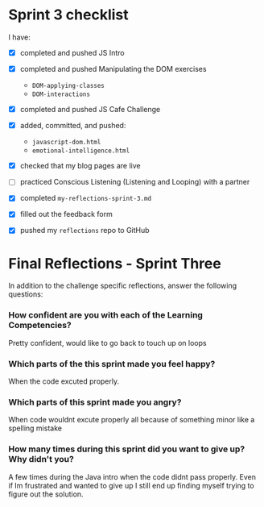 # Sprint 3 checklist

I have:
- [x] completed and pushed JS Intro
- [x] completed and pushed Manipulating the DOM exercises
    - `DOM-applying-classes`
    - `DOM-interactions`
- [x] completed and pushed JS Cafe Challenge
- [x] added, committed, and pushed:
    - `javascript-dom.html` 
    - `emotional-intelligence.html` 
- [x] checked that my blog pages are live
- [ ] practiced Conscious Listening (Listening and Looping) with a partner
- [x] completed `my-reflections-sprint-3.md`
- [x] filled out the feedback form
- [x] pushed my `reflections` repo to GitHub



# Final Reflections - Sprint Three 

In addition to the challenge specific reflections, answer the following questions:

### How confident are you with each of the Learning Competencies?

Pretty confident, would like to go back to touch up on loops

### Which parts of the this sprint made you feel happy?

When the code excuted properly.

### Which parts of this sprint made you angry?

When code wouldnt excute properly all because of something minor like a spelling mistake

### How many times during this sprint did you want to give up? Why didn't you?

A few times during the Java intro when the code didnt pass properly. Even if Im frustrated and wanted to give up I still end up finding myself trying to figure out the solution.